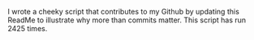 I wrote a cheeky script that contributes to my Github by updating this ReadMe to illustrate why more than commits matter. This script has run 2425 times.